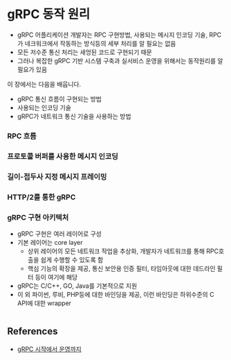 # gRPC 동작 원리


* gRPC 어플리케이션 개발자는 RPC 구현방법, 사용되는 메시지 인코딩 기술, RPC가 네크워크에서 작동하는 방식등의 세부 처리를 알 필요는 없음
* 모든 저수준 통신 처리는 새엉된 코드로 구현되기 때문
* 그러나 복잡한 gRPC 기반 시스템 구축과 실서비스 운영을 위해서는 동작원리를 알 필요가 있음

이 장에서는 다음을 배웁니다.
* gRPC 통신 흐름이 구현되는 방법
* 사용되는 인코딩 기술
* gRPC가 네트워크 통신 기술을 사용하는 방법


### RPC 흐름


### 프로토콜 버퍼를 사용한 메시지 인코딩

### 길이-접두사 지정 메시지 프레이밍

### HTTP/2를 통한 gRPC




### gRPC 구현 아키텍처
* gRPC 구현은 여러 레이어로 구성
* 기본 레이어는 core layer
  * 상위 레이어의 모든 네트워크 작업을 추상화, 개발자가 네트워크를 통해 RPC호출을 쉽게 수행할 수 있도록 함
  * 핵심 기능의 확장을 제공, 통신 보안용 인증 필터, 타임아웃에 대한 데드라인 필터 등이 여기에 해당
* gRPC는 C/C++, GO, Java를 기본적으로 지원
* 이 외 파이썬, 루비, PHP등에 대한 바인딩을 제공, 이런 바인딩은 하위수준의 C API에 대한 wrapper


![]()

## References
* [gRPC 시작에서 운영까지](http://www.kyobobook.co.kr/product/detailViewKor.laf?ejkGb=KOR&mallGb=KOR&barcode=9791161754635&orderClick=LAG&Kc=)